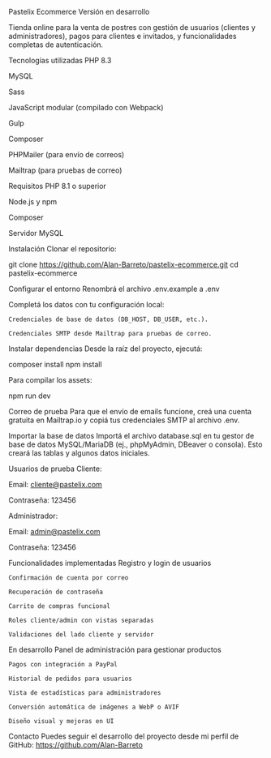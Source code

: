 Pastelix Ecommerce
Versión en desarrollo

Tienda online para la venta de postres con gestión de usuarios (clientes y administradores), pagos para clientes e invitados, y funcionalidades completas de autenticación.

Tecnologías utilizadas
PHP 8.3

MySQL

Sass

JavaScript modular (compilado con Webpack)

Gulp

Composer

PHPMailer (para envío de correos)

Mailtrap (para pruebas de correo)


Requisitos
PHP 8.1 o superior

Node.js y npm

Composer

Servidor MySQL


Instalación
Clonar el repositorio:

git clone https://github.com/Alan-Barreto/pastelix-ecommerce.git
cd pastelix-ecommerce

Configurar el entorno
Renombrá el archivo .env.example a .env

Completá los datos con tu configuración local:

    Credenciales de base de datos (DB_HOST, DB_USER, etc.).

    Credenciales SMTP desde Mailtrap para pruebas de correo.

Instalar dependencias
Desde la raíz del proyecto, ejecutá:

composer install
npm install

Para compilar los assets:

npm run dev

Correo de prueba
Para que el envío de emails funcione, creá una cuenta gratuita en Mailtrap.io y copiá tus credenciales SMTP al archivo .env.

Importar la base de datos
Importá el archivo database.sql en tu gestor de base de datos MySQL/MariaDB (ej., phpMyAdmin, DBeaver o consola). Esto creará las tablas y algunos datos iniciales.

Usuarios de prueba
Cliente:

Email: cliente@pastelix.com

Contraseña: 123456

Administrador:

Email: admin@pastelix.com

Contraseña: 123456


Funcionalidades implementadas
    Registro y login de usuarios

    Confirmación de cuenta por correo

    Recuperación de contraseña

    Carrito de compras funcional

    Roles cliente/admin con vistas separadas

    Validaciones del lado cliente y servidor

En desarrollo
    Panel de administración para gestionar productos

    Pagos con integración a PayPal

    Historial de pedidos para usuarios

    Vista de estadísticas para administradores

    Conversión automática de imágenes a WebP o AVIF

    Diseño visual y mejoras en UI


Contacto
Puedes seguir el desarrollo del proyecto desde mi perfil de GitHub: https://github.com/Alan-Barreto

